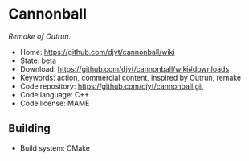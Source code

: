 # Cannonball

_Remake of Outrun._

- Home: https://github.com/djyt/cannonball/wiki
- State: beta
- Download: https://github.com/djyt/cannonball/wiki#downloads
- Keywords: action, commercial content, inspired by Outrun, remake
- Code repository: https://github.com/djyt/cannonball.git
- Code language: C++
- Code license: MAME

## Building

- Build system: CMake
